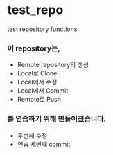 # test_repo
test repository functions
### 이 repository는,
* Remote repository의 생성
* Local로 Clone
* Local에서 수정
* Local에서 Commit
* Remote로 Push  
### 를 연습하기 위해 만들어졌습니다.
* 두번째 수정
* 연습 세번째 commit